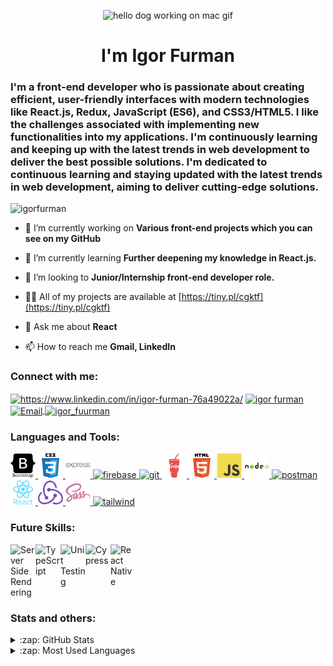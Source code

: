 

<p align="center"> <img src="https://i.imgur.com/LKCF5eF.gif" alt="hello dog working on mac gif" height="400" width="700"  /> </p>


<h1 align="center">I'm Igor Furman</h1>
<h3 align="left">I'm a front-end developer who is passionate about creating efficient, user-friendly interfaces with modern technologies like React.js, Redux, JavaScript (ES6), and CSS3/HTML5. I like the challenges associated with implementing new functionalities into my applications. I'm continuously learning and keeping up with the latest trends in web development to deliver the best possible solutions. I'm dedicated to continuous learning and staying updated with the latest trends in web development, aiming to deliver cutting-edge solutions.</h3>

<p align="left"> <img src="https://komarev.com/ghpvc/?username=igorfurman&label=Profile%20views&color=0e75b6&style=flat" alt="igorfurman" /> </p>

- 🔭 I’m currently working on **Various front-end projects which you can see on my GitHub**

- 🌱 I’m currently learning **Further deepening my knowledge in React.js.**

- 👯 I’m looking to **Junior/Internship front-end developer role.**

- 👨‍💻 All of my projects are available at [https://tiny.pl/cgktf](https://tiny.pl/cgktf)

- 💬 Ask me about **React**

- 📫 How to reach me **Gmail, LinkedIn**

<h3 align="left">Connect with me:</h3>
<p align="left">
<a href="https://www.linkedin.com/in/igor-furman-76a49022a/" target="blank"><img align="center" src="https://raw.githubusercontent.com/rahuldkjain/github-profile-readme-generator/master/src/images/icons/Social/linked-in-alt.svg" alt="https://www.linkedin.com/in/igor-furman-76a49022a/" height="30" width="40" /></a>
<a href="https://www.facebook.com/igor.furman.7" target="blank"><img align="center" src="https://raw.githubusercontent.com/rahuldkjain/github-profile-readme-generator/master/src/images/icons/Social/facebook.svg" alt="igor furman" height="30" width="40" /></a>
    <a href="mailto:igorfurman555@gmail.com">
        <img align="center" src="https://upload.wikimedia.org/wikipedia/commons/thumb/7/7e/Gmail_icon_%282020%29.svg/768px-Gmail_icon_%282020%29.svg.png" alt="Email" height="30" width="40" />
    </a>
    <a href="https://instagram.com/igor_fuurman" target="blank"><img align="center" src="https://raw.githubusercontent.com/rahuldkjain/github-profile-readme-generator/master/src/images/icons/Social/instagram.svg" alt="igor_fuurman" height="30" width="40" /></a>
</p>

<h3 align="left">Languages and Tools:</h3>
<p align="left"> <a href="https://getbootstrap.com" target="_blank" rel="noreferrer"> <img src="https://raw.githubusercontent.com/devicons/devicon/master/icons/bootstrap/bootstrap-plain-wordmark.svg" alt="bootstrap" width="40" height="40"/> </a> <a href="https://www.w3schools.com/css/" target="_blank" rel="noreferrer"> <img src="https://raw.githubusercontent.com/devicons/devicon/master/icons/css3/css3-original-wordmark.svg" alt="css3" width="40" height="40"/> </a> <a href="https://expressjs.com" target="_blank" rel="noreferrer"> <img src="https://raw.githubusercontent.com/devicons/devicon/master/icons/express/express-original-wordmark.svg" alt="express" width="40" height="40"/> </a> <a href="https://firebase.google.com/" target="_blank" rel="noreferrer"> <img src="https://www.vectorlogo.zone/logos/firebase/firebase-icon.svg" alt="firebase" width="40" height="40"/> </a> <a href="https://git-scm.com/" target="_blank" rel="noreferrer"> <img src="https://www.vectorlogo.zone/logos/git-scm/git-scm-icon.svg" alt="git" width="40" height="40"/> </a> <a href="https://gulpjs.com" target="_blank" rel="noreferrer"> <img src="https://raw.githubusercontent.com/devicons/devicon/master/icons/gulp/gulp-plain.svg" alt="gulp" width="40" height="40"/> </a> <a href="https://www.w3.org/html/" target="_blank" rel="noreferrer"> <img src="https://raw.githubusercontent.com/devicons/devicon/master/icons/html5/html5-original-wordmark.svg" alt="html5" width="40" height="40"/> </a> <a href="https://developer.mozilla.org/en-US/docs/Web/JavaScript" target="_blank" rel="noreferrer"> <img src="https://raw.githubusercontent.com/devicons/devicon/master/icons/javascript/javascript-original.svg" alt="javascript" width="40" height="40"/> </a> <a href="https://nodejs.org" target="_blank" rel="noreferrer"> <img src="https://raw.githubusercontent.com/devicons/devicon/master/icons/nodejs/nodejs-original-wordmark.svg" alt="nodejs" width="40" height="40"/> </a> <a href="https://postman.com" target="_blank" rel="noreferrer"> <img src="https://www.vectorlogo.zone/logos/getpostman/getpostman-icon.svg" alt="postman" width="40" height="40"/> </a> <a href="https://reactjs.org/" target="_blank" rel="noreferrer"> <img src="https://raw.githubusercontent.com/devicons/devicon/master/icons/react/react-original-wordmark.svg" alt="react" width="40" height="40"/> </a> <a href="https://redux.js.org" target="_blank" rel="noreferrer"> <img src="https://raw.githubusercontent.com/devicons/devicon/master/icons/redux/redux-original.svg" alt="redux" width="40" height="40"/> </a> <a href="https://sass-lang.com" target="_blank" rel="noreferrer"> <img src="https://raw.githubusercontent.com/devicons/devicon/master/icons/sass/sass-original.svg" alt="sass" width="40" height="40"/> </a> <a href="https://tailwindcss.com/" target="_blank" rel="noreferrer"> <img src="https://www.vectorlogo.zone/logos/tailwindcss/tailwindcss-icon.svg" alt="tailwind" width="40" height="40"/> </a> </p>

<h3 align="left">Future Skills:</h3>
<p align="left">
<img align="left" alt="Server Side Rendering" width="40" src="https://seeklogo.com/images/N/next-js-logo-7929BCD36F-seeklogo.com.png" />
<img align="left" alt="TypeScript" width="40" src="https://upload.wikimedia.org/wikipedia/commons/thumb/4/4c/Typescript_logo_2020.svg/768px-Typescript_logo_2020.svg.png?20221110153201" />
<img align="left" alt="Unit Testing" width="40" src="https://seeklogo.com/images/J/jest-logo-F9901EBBF7-seeklogo.com.png" />
<img align="left" alt="Cypress" width="40" src="https://avatars.githubusercontent.com/u/8908513?s=200&v=4" />
<img align="left" alt="React Native" width="40" src="https://seeklogo.com/images/R/react-native-logo-221C671C70-seeklogo.com.png" />
</p>
<br clear="left"/>

<h3 align="left">Stats and others:</h3>
<p align="left">
<details>
  <summary>:zap: GitHub Stats</summary>

  ![Igor's GitHub stats](https://github-readme-stats.vercel.app/api?username=IgorFurman&show_icons=true&theme=tokyonight)

</details>

<details>
  <summary>:zap: Most Used Languages</summary>

  ![Top Langs](https://github-readme-stats.vercel.app/api/top-langs/?username=IgorFurman&theme=tokyonight&layout=donut-vertical)

</details>


</p>
